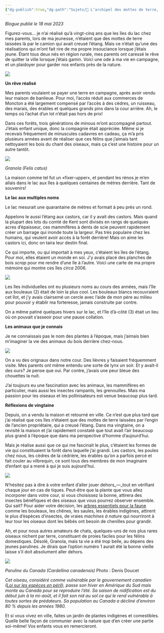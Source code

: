 ```yaml
---
{"dg-publish":true,"dg-path":"Sujets/🍅 L’archipel des mottes de terre, ode à une vie en campagne.md","permalink":"/sujets/l-archipel-des-mottes-de-terre-ode-a-une-vie-en-campagne/"}
---
```



*Blogue publié le 18 mai 2023*

Figurez-vous… je n’ai réalisé qu’à vingt-cinq ans que les îles du lac chez mes parents, lors de ma jeunesse, n’étaient que des mottes de terre laissées là par le camion qui avait creusé l’étang. Mais ce n’était qu’une des réalisations qui m’ont fait rire de ma propre insouciance lorsque j’étais jeune. Étant tous deux nés en région rurale, mes parents ont caressé le rêve de quitter la ville lorsque j’étais gamin. Voici une ode à ma vie en campagne, et un plaidoyer pour garder nos enfants près de la nature.

![](https://images.squarespace-cdn.com/content/v1/64472228d3db854cf60d06ad/f4b1b6a4-5aab-44d4-8aba-8f349e220c01/DSC00007+%281%29.JPG)

**Un rêve réalisé**

Mes parents voulaient se payer une terre en campagne, après avoir vendu leur maison de banlieue. Pour moi, l’accès réduit aux commerces de Moncton a été largement compensé par l’accès à des cèdres, un ruisseau, des marais, des érables et quelques grands pins dans la cour arrière. Ah, le temps où l’achat d’un lot n’était pas hors de prix!

Dans ces forêts, trois générations de minous m’ont accompagné partout. J’étais enfant unique, donc la compagnie était appréciée. Même si je recevais fréquement de minuscules cadavres en cadeau, ça m’a pris plusieurs années avant de réaliser que ces félins que j’aimais tant nettoyaient les bois du chant des oiseaux, mais ça c’est une histoire pour un autre tantôt.

![](https://images.squarespace-cdn.com/content/v1/64472228d3db854cf60d06ad/a9860dca-455c-40c1-bafd-f68cf7771321/_DSC0442.JPG)

*Granola (Felis catus)*

La maison comme tel fut un «fixer-upper», et pendant les rénos je m’en allais dans le lac aux îles à quelques centaines de mètres derrière. Tant de souvenirs!

**Le lac aux multiples noms**

Le lac mesurait une quarantaine de mètres et formait à peu près un rond.

Appelons le aussi l’étang aux castors, car il y avait des castors. Mais quand la plupart des lots du comté de Kent sont divisés en rangs de quelques acres d’épaisseur, ces mammifères à dents de scie peuvent rapidement créer un barrage qui inonde toute la largeur. Pas très populaire chez les humains, qui veulent avoir accès à la forêt derrière! Mais on aime les castors ici, donc on taira leur destin final.

Ce qui importe, ou qui importait à mes yeux, c’étaient les îles de l’étang. Pour moi, elles étaient un monde en soi. J’y avais placé des planches de bois _scrap_ pour me rendre d’une île à l’autre. Voici une carte de ma propre mémoire qui montre ces îles _circa_ 2006.

![](https://images.squarespace-cdn.com/content/v1/64472228d3db854cf60d06ad/7a59b7a1-705a-464b-b8be-a31381a79ab5/IMG-0039.jpg)

Les îles individuelles ont eu plusieurs noms au cours des années, mais l’île aux bouleaux (2) était de loin la plus cool. Les bouleaux blancs recouvraient cet îlot, et j’y avais clairsemé un cercle avec l’aide de mon père au milieu pour pouvoir y établir ma forteresse, jamais construite par contre.

On a même patiné quelques hivers sur le lac, et l’île d’à-côté (3) était un lieu où on pouvait s’asseoir pour une pause collation.

**Les animaux que je connais**

Je ne connaissais pas le nom des plantes à l’époque, mais j’aimais bien m’imaginer la vie des animaux du bois derrière chez-nous.

![](https://images.squarespace-cdn.com/content/v1/64472228d3db854cf60d06ad/a12217d3-7d40-4791-a088-3af813da9a6e/DSC00068.JPG)

On a vu des orignaux dans notre cour. Des lièvres y faisaient fréquemment visite. Mes parents ont même entendu une sorte de lynx un soir. Et y avait-il des ours? Je pense que oui. Par contre, j’avais une peur bleue des chouettes la nuit.

J’ai toujours eu une fascination avec les animaux, les mammifères en particulier, mais aussi les insectes rampants, les grenouilles. Mais ma passion pour les oiseaux et les pollinisateurs est venue beaucoup plus tard.

**Réflexions de vingtaine**

Depuis, on a vendu la maison et retourné en ville. Ce n’est que plus tard que j’ai réalisé que ces îles n’étaient que des mottes de terre laissées par l’engin de l’ancien propriétaire, qui a creusé l’étang. Dans ma vingtaine, on a revisité la maison et j’ai rapidement constaté que tout avait l’air beaucoup plus grand à l’époque que dans ma perspective d’homme d’aujourd’hui.

Mais je réalise aussi que ce qui me fascinait le plus, c’étaient les formes de vie qui constituaient la forêt dans laquelle j’ai grandi. Les castors, les poules chez nous, les cèdres de la cèdrière, les érables qu’on a parfois percé et fait couler au vilbrequin, ce sont tous des membres de mon imaginaire d’enfant qui a mené à qui je suis aujourd’hui.

![](https://images.squarespace-cdn.com/content/v1/64472228d3db854cf60d06ad/b5e9d22d-89f1-4796-ada4-cc30853c6f60/DSC00030.JPG)

N’hésitez pas à dire à votre enfant d’aller jouer dehors_—_tout en vérifiant chaque jour en cas de tiques. Peut-être que la plante que vous allez incorporer dans votre cour, si vous choisissez la bonne, attirera des insectes bénéfiques et des oiseaux que vous pourrez observer ensemble. Qui sait? Pour aider votre décision, les [arbres essentiels pour la faune](https://www.nwf.org/-/media/Documents/PDFs/Garden-for-Wildlife/Keystone-Plants/NWF-GFW-keystone-plant-list-ecoregion-8-eastern-temperate-forests.ashx?hash=1E180E2E5F2B06EB9ADF28882353B3BC7B3B247D&la=en) comme les bouleaux, les chênes, les saules, les érables indigènes, attirent le plus d’espèces d’insectes, de vraies _machines à nature_ qui nourriront à leur tour les oiseaux dont les bébés ont besoin de chenilles pour grandir.

Ah, et pour nous autres amateurs de chats, quelques-uns de nos plus rares oiseaux nichent par terre, constituant de proies faciles pour les félins domestiques. Désolé, Granola, mais ta vie a été _trop_ belle, au dépens des jeunes parulines. Je dirais que l’option numéro 1 aurait été la bonne vieille laisse s’il doit absolument aller dehors.

![](https://images.squarespace-cdn.com/content/v1/64472228d3db854cf60d06ad/d4373b39-f3c2-426f-9216-1d9ad0af9a78/denis_doucet_paruline_canada.jpg)

*Paruline du Canada (Cardellina canadensis)* Photo : Denis Doucet

_Cet oiseau, considéré comme vulnérable par le gouvernement canadien (_[_Loi sur les espèces en péril_](https://www.canada.ca/fr/environnement-changement-climatique/services/registre-public-especes-peril/programmes-retablissement/paruline-2016.html)_), passe son hiver en Amérique du Sud mais monte au Canada pour se reproduire l’été. Sa saison de nidification est du début juin à la mi-août, et il fait son nid au sol ce qui le rend vulnérable à toutes sortes de prédateurs. Sa population au Canada a décliné d’environ 80 % depuis les années 1980._

Et si vous vivez en ville, faites un jardin de plantes indigènes et comestibles. Quelle belle façon de communier avec la nature que d’en créer une partie soi-même! Vos enfants vous en remercieront.
